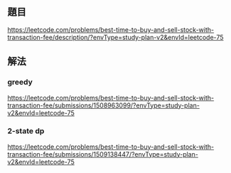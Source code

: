 ## 題目
https://leetcode.com/problems/best-time-to-buy-and-sell-stock-with-transaction-fee/description/?envType=study-plan-v2&envId=leetcode-75
## 解法
### greedy   
https://leetcode.com/problems/best-time-to-buy-and-sell-stock-with-transaction-fee/submissions/1508963099/?envType=study-plan-v2&envId=leetcode-75
### 2-state dp
https://leetcode.com/problems/best-time-to-buy-and-sell-stock-with-transaction-fee/submissions/1509138447/?envType=study-plan-v2&envId=leetcode-75
